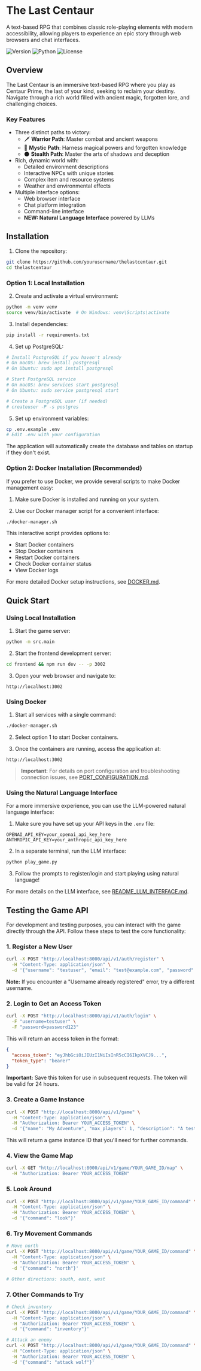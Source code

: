 # The Last Centaur

A text-based RPG that combines classic role-playing elements with modern accessibility, allowing players to experience an epic story through web browsers and chat interfaces.

![Version](https://img.shields.io/badge/version-0.1.0-blue)
![Python](https://img.shields.io/badge/python-3.8%2B-blue)
![License](https://img.shields.io/badge/license-MIT-green)

## Overview

The Last Centaur is an immersive text-based RPG where you play as Centaur Prime, the last of your kind, seeking to reclaim your destiny. Navigate through a rich world filled with ancient magic, forgotten lore, and challenging choices.

### Key Features

- Three distinct paths to victory:
  - 🗡️ **Warrior Path**: Master combat and ancient weapons
  - 🔮 **Mystic Path**: Harness magical powers and forgotten knowledge
  - 🌑 **Stealth Path**: Master the arts of shadows and deception
- Rich, dynamic world with:
  - Detailed environment descriptions
  - Interactive NPCs with unique stories
  - Complex item and resource systems
  - Weather and environmental effects
- Multiple interface options:
  - Web browser interface
  - Chat platform integration
  - Command-line interface
  - **NEW: Natural Language Interface** powered by LLMs

## Installation

1. Clone the repository:

```bash
git clone https://github.com/yourusername/thelastcentaur.git
cd thelastcentaur
```

### Option 1: Local Installation

2. Create and activate a virtual environment:

```bash
python -m venv venv
source venv/bin/activate  # On Windows: venv\Scripts\activate
```

3. Install dependencies:

```bash
pip install -r requirements.txt
```

4. Set up PostgreSQL:

```bash
# Install PostgreSQL if you haven't already
# On macOS: brew install postgresql
# On Ubuntu: sudo apt install postgresql

# Start PostgreSQL service
# On macOS: brew services start postgresql
# On Ubuntu: sudo service postgresql start

# Create a PostgreSQL user (if needed)
# createuser -P -s postgres
```

5. Set up environment variables:

```bash
cp .env.example .env
# Edit .env with your configuration
```

The application will automatically create the database and tables on startup if they don't exist.

### Option 2: Docker Installation (Recommended)

If you prefer to use Docker, we provide several scripts to make Docker management easy:

1. Make sure Docker is installed and running on your system.

2. Use our Docker manager script for a convenient interface:

```bash
./docker-manager.sh
```

This interactive script provides options to:

- Start Docker containers
- Stop Docker containers
- Restart Docker containers
- Check Docker container status
- View Docker logs

For more detailed Docker setup instructions, see [DOCKER.md](DOCKER.md).

## Quick Start

### Using Local Installation

1. Start the game server:

```bash
python -m src.main
```

2. Start the frontend development server:

```bash
cd frontend && npm run dev -- -p 3002
```

3. Open your web browser and navigate to:

```
http://localhost:3002
```

### Using Docker

1. Start all services with a single command:

```bash
./docker-manager.sh
```

2. Select option 1 to start Docker containers.

3. Once the containers are running, access the application at:

```
http://localhost:3002
```

> **Important**: For details on port configuration and troubleshooting connection issues, see [PORT_CONFIGURATION.md](PORT_CONFIGURATION.md).

### Using the Natural Language Interface

For a more immersive experience, you can use the LLM-powered natural language interface:

1. Make sure you have set up your API keys in the `.env` file:

```
OPENAI_API_KEY=your_openai_api_key_here
ANTHROPIC_API_KEY=your_anthropic_api_key_here
```

2. In a separate terminal, run the LLM interface:

```bash
python play_game.py
```

3. Follow the prompts to register/login and start playing using natural language!

For more details on the LLM interface, see [README_LLM_INTERFACE.md](README_LLM_INTERFACE.md).

## Testing the Game API

For development and testing purposes, you can interact with the game directly through the API. Follow these steps to test the core functionality:

### 1. Register a New User

```bash
curl -X POST "http://localhost:8000/api/v1/auth/register" \
  -H "Content-Type: application/json" \
  -d '{"username": "testuser", "email": "test@example.com", "password": "password123"}'
```

**Note:** If you encounter a "Username already registered" error, try a different username.

### 2. Login to Get an Access Token

```bash
curl -X POST "http://localhost:8000/api/v1/auth/login" \
  -F "username=testuser" \
  -F "password=password123"
```

This will return an access token in the format:

```json
{
  "access_token": "eyJhbGciOiJIUzI1NiIsInR5cCI6IkpXVCJ9...",
  "token_type": "bearer"
}
```

**Important:** Save this token for use in subsequent requests. The token will be valid for 24 hours.

### 3. Create a Game Instance

```bash
curl -X POST "http://localhost:8000/api/v1/game" \
  -H "Content-Type: application/json" \
  -H "Authorization: Bearer YOUR_ACCESS_TOKEN" \
  -d '{"name": "My Adventure", "max_players": 1, "description": "A test game instance"}'
```

This will return a game instance ID that you'll need for further commands.

### 4. View the Game Map

```bash
curl -X GET "http://localhost:8000/api/v1/game/YOUR_GAME_ID/map" \
  -H "Authorization: Bearer YOUR_ACCESS_TOKEN"
```

### 5. Look Around

```bash
curl -X POST "http://localhost:8000/api/v1/game/YOUR_GAME_ID/command" \
  -H "Content-Type: application/json" \
  -H "Authorization: Bearer YOUR_ACCESS_TOKEN" \
  -d '{"command": "look"}'
```

### 6. Try Movement Commands

```bash
# Move north
curl -X POST "http://localhost:8000/api/v1/game/YOUR_GAME_ID/command" \
  -H "Content-Type: application/json" \
  -H "Authorization: Bearer YOUR_ACCESS_TOKEN" \
  -d '{"command": "north"}'

# Other directions: south, east, west
```

### 7. Other Commands to Try

```bash
# Check inventory
curl -X POST "http://localhost:8000/api/v1/game/YOUR_GAME_ID/command" \
  -H "Content-Type: application/json" \
  -H "Authorization: Bearer YOUR_ACCESS_TOKEN" \
  -d '{"command": "inventory"}'

# Attack an enemy
curl -X POST "http://localhost:8000/api/v1/game/YOUR_GAME_ID/command" \
  -H "Content-Type: application/json" \
  -H "Authorization: Bearer YOUR_ACCESS_TOKEN" \
  -d '{"command": "attack wolf"}'
```
